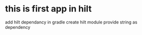 # this is first app in hilt 
add hilt dependancy in gradle
create hilt module
provide string as dependency
